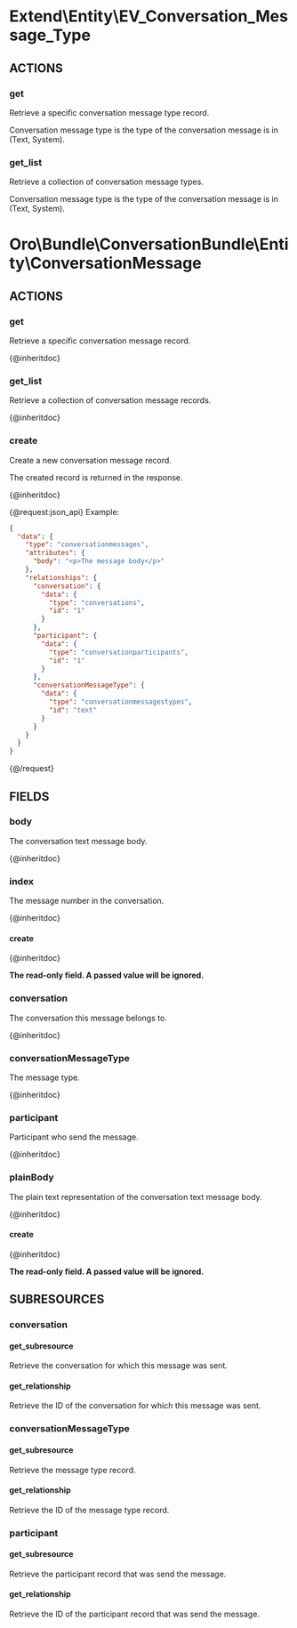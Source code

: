 # Extend\Entity\EV_Conversation_Message_Type

## ACTIONS

### get

Retrieve a specific conversation message type record.

Conversation message type is the type of the conversation message is in (Text, System).

### get_list

Retrieve a collection of conversation message types.

Conversation message type is the type of the conversation message is in (Text, System).

# Oro\Bundle\ConversationBundle\Entity\ConversationMessage

## ACTIONS

### get

Retrieve a specific conversation message record.

{@inheritdoc}

### get_list

Retrieve a collection of conversation message records.

{@inheritdoc}

### create

Create a new conversation message record.

The created record is returned in the response.

{@inheritdoc}

{@request:json_api}
Example:

```JSON
{
  "data": {
    "type": "conversationmessages",
    "attributes": {
      "body": "<p>The message body</p>"
    },
    "relationships": {
      "conversation": {
        "data": {
          "type": "conversations",
          "id": "1"
        }
      },
      "participant": {
        "data": {
          "type": "conversationparticipants",
          "id": "1"
        }
      },
      "conversationMessageType": {
        "data": {
          "type": "conversationmessagestypes",
          "id": "text"
        }
      }
    }
  }
}
```
{@/request}

## FIELDS

### body

The conversation text message body.

{@inheritdoc}

### index

The message number in the conversation.

{@inheritdoc}

#### create

{@inheritdoc}

**The read-only field. A passed value will be ignored.**

### conversation

The conversation this message belongs to.

{@inheritdoc}

### conversationMessageType

The message type.

{@inheritdoc}

### participant

Participant who send the message.

{@inheritdoc}

### plainBody

The plain text representation of the conversation text message body.

{@inheritdoc}

#### create

{@inheritdoc}

**The read-only field. A passed value will be ignored.**

## SUBRESOURCES

### conversation

#### get_subresource

Retrieve the conversation for which this message was sent.

#### get_relationship

Retrieve the ID of the conversation for which this message was sent.

### conversationMessageType

#### get_subresource

Retrieve the message type record.

#### get_relationship

Retrieve the ID of the message type record.

### participant

#### get_subresource

Retrieve the participant record that was send the message.

#### get_relationship

Retrieve the ID of the participant record that was send the message.
